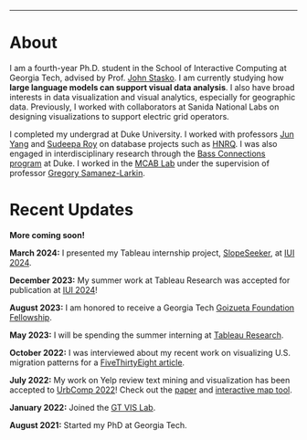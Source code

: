 ---
# About

I am a fourth-year Ph.D. student in the School of Interactive Computing at Georgia Tech, advised by Prof. [John Stasko](https://www.cc.gatech.edu/home/stasko/). I am currently studying how **large language models can support visual data analysis**. I also have broad interests in data visualization and visual analytics, especially for geographic data. Previously, I worked with collaborators at Sanida National Labs on designing visualizations to support electric grid operators.

I completed my undergrad at Duke University. I worked with professors [Jun Yang](https://users.cs.duke.edu/~junyang/) and [Sudeepa Roy](https://users.cs.duke.edu/~sudeepa/) on database projects such as [HNRQ](https://dukedb-hnrq.github.io/). I was also engaged in interdisciplinary research through the [Bass Connections program](https://bassconnections.duke.edu/project-teams/using-neuroscience-optimize-digital-health-interventions-across-adulthood-2019-2020) at Duke. I worked in the [MCAB Lab](https://www.mcablab.science/) under the supervision of professor [Gregory Samanez-Larkin](https://www.mcablab.science/gregoryrsl).

# Recent Updates

**More coming soon!**

**March 2024:** I presented my Tableau internship project, [SlopeSeeker](https://dl.acm.org/doi/pdf/10.1145/3640543.3645208), at [IUI 2024](https://iui.acm.org/2024/index.html).

**December 2023:** My summer work at Tableau Research was accepted for publication at [IUI 2024](https://iui.acm.org/2024/index.html)!

**August 2023:** I am honored to receive a Georgia Tech [Goizueta Foundation Fellowship](https://diversity.gatech.edu/students/office-hispanic-initiatives/goizueta-foundation-fellowship-doctoral).

**May 2023:** I will be spending the summer interning at [Tableau Research](https://www.tableau.com/research).

**October 2022:** I was interviewed about my recent work on visualizing U.S. migration patterns for a [FiveThirtyEight article](https://fivethirtyeight.com/features/many-americans-say-they-want-to-relocate-for-political-reasons-few-actually-do/).

**July 2022:** My work on Yelp review text mining and visualization has been accepted to [UrbComp 2022](http://urban-computing.com/urbcomp2022/)! Check out the [paper](http://urban-computing.com/urbcomp2022/file/UrbComp2022_paper_6824.pdf) and [interactive map tool](https://doi.org/10.6084/m9.figshare.20352963).

**January 2022:** Joined the [GT VIS Lab](https://vis.gatech.edu/).

**August 2021:** Started my PhD at Georgia Tech.
